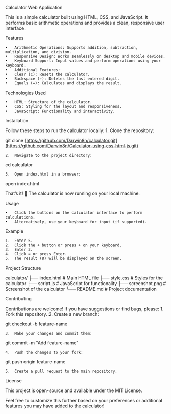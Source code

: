 

Calculator Web Application

This is a simple calculator built using HTML, CSS, and JavaScript. It performs basic arithmetic operations and provides a clean, responsive user interface.

 

Features

	•	Arithmetic Operations: Supports addition, subtraction, multiplication, and division.
	•	Responsive Design: Works seamlessly on desktop and mobile devices.
	•	Keyboard Support: Input values and perform operations using your keyboard.
	•	Additional Features:
	•	Clear (C): Resets the calculator.
	•	Backspace (←): Deletes the last entered digit.
	•	Equals (=): Calculates and displays the result.

Technologies Used

	•	HTML: Structure of the calculator.
	•	CSS: Styling for the layout and responsiveness.
	•	JavaScript: Functionality and interactivity.

Installation

Follow these steps to run the calculator locally:
	1.	Clone the repository:

git clone [https://github.com/Darwin8n/calculator.git](https://github.com/Darwin8n/Calculator-using-css-html-js.git)


	2.	Navigate to the project directory:

cd calculator


	3.	Open index.html in a browser:

open index.html



That’s it! 🎉 The calculator is now running on your local machine.

Usage

	•	Click the buttons on the calculator interface to perform calculations.
	•	Alternatively, use your keyboard for input (if supported).

Example

	1.	Enter 5.
	2.	Click the + button or press + on your keyboard.
	3.	Enter 3.
	4.	Click = or press Enter.
	5.	The result (8) will be displayed on the screen.

Project Structure

calculator/
├── index.html        # Main HTML file
├── style.css         # Styles for the calculator
├── script.js         # JavaScript for functionality
├── screenshot.png    # Screenshot of the calculator
└── README.md         # Project documentation

Contributing

Contributions are welcome! If you have suggestions or find bugs, please:
	1.	Fork this repository.
	2.	Create a new branch:

git checkout -b feature-name


	3.	Make your changes and commit them:

git commit -m "Add feature-name"


	4.	Push the changes to your fork:

git push origin feature-name


	5.	Create a pull request to the main repository.

License

This project is open-source and available under the MIT License. 

Feel free to customize this further based on your preferences or additional features you may have added to the calculator!
